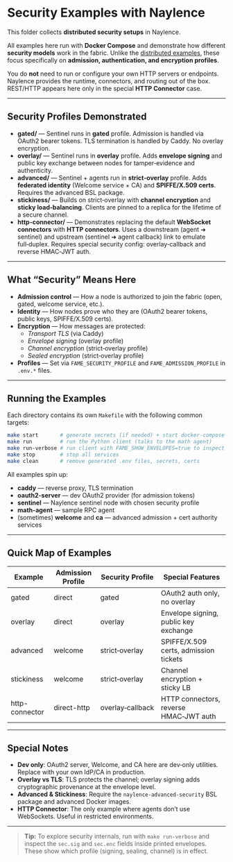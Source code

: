 # Security Examples with Naylence

This folder collects **distributed security setups** in Naylence.

All examples here run with **Docker Compose** and demonstrate how different **security models** work in the fabric. Unlike the [distributed examples](../distributed), these focus specifically on **admission, authentication, and encryption profiles**.

You do **not** need to run or configure your own HTTP servers or endpoints. Naylence provides the runtime, connectors, and routing out of the box. REST/HTTP appears here only in the special **HTTP Connector** case.

---

## Security Profiles Demonstrated

- **gated/** — Sentinel runs in **gated** profile. Admission is handled via OAuth2 bearer tokens. TLS termination is handled by Caddy. No overlay encryption.
- **overlay/** — Sentinel runs in **overlay** profile. Adds **envelope signing** and public key exchange between nodes for tamper‑evidence and authenticity.
- **advanced/** — Sentinel + agents run in **strict‑overlay** profile. Adds **federated identity** (Welcome service + CA) and **SPIFFE/X.509 certs**. Requires the advanced BSL package.
- **stickiness/** — Builds on strict‑overlay with **channel encryption** and **sticky load‑balancing**. Clients are pinned to a replica for the lifetime of a secure channel.
- **http-connector/** — Demonstrates replacing the default **WebSocket connectors** with **HTTP connectors**. Uses a downstream (agent ➜ sentinel) and upstream (sentinel ➜ agent callback) link to emulate full‑duplex. Requires special security config: overlay‑callback and reverse HMAC‑JWT auth.

---

## What “Security” Means Here

- **Admission control** — How a node is authorized to join the fabric (open, gated, welcome service, etc.).
- **Identity** — How nodes prove who they are (OAuth2 bearer tokens, public keys, SPIFFE/X.509 certs).
- **Encryption** — How messages are protected:
  - *Transport TLS* (via Caddy)
  - *Envelope signing* (overlay profile)
  - *Channel encryption* (strict‑overlay profile)
  - *Sealed encryption* (strict‑overlay profile)
- **Profiles** — Set via `FAME_SECURITY_PROFILE` and `FAME_ADMISSION_PROFILE` in `.env.*` files.

---

## Running the Examples

Each directory contains its own `Makefile` with the following common targets:

```bash
make start       # generate secrets (if needed) + start docker-compose
make run         # run the Python client (talks to the math agent)
make run-verbose # run client with FAME_SHOW_ENVELOPES=true to inspect envelopes
make stop        # stop all services
make clean       # remove generated .env files, secrets, certs
```

All examples spin up:
- **caddy** — reverse proxy, TLS termination
- **oauth2-server** — dev OAuth2 provider (for admission tokens)
- **sentinel** — Naylence sentinel node with chosen security profile
- **math-agent** — sample RPC agent
- (sometimes) **welcome** and **ca** — advanced admission + cert authority services

---

## Quick Map of Examples

| Example          | Admission Profile | Security Profile    | Special Features |
|------------------|------------------|---------------------|------------------|
| gated            | direct           | gated               | OAuth2 auth only, no overlay |
| overlay          | direct           | overlay             | Envelope signing, public key exchange |
| advanced         | welcome          | strict‑overlay      | SPIFFE/X.509 certs, admission tickets |
| stickiness       | welcome          | strict‑overlay      | Channel encryption + sticky LB |
| http-connector   | direct-http      | overlay‑callback    | HTTP connectors, reverse HMAC‑JWT auth |

---

## Special Notes

- **Dev only**: OAuth2 server, Welcome, and CA here are dev‑only utilities. Replace with your own IdP/CA in production.
- **Overlay vs TLS**: TLS protects the channel; overlay signing adds cryptographic provenance at the envelope level.
- **Advanced & Stickiness**: Require the `naylence-advanced-security` BSL package and advanced Docker images.
- **HTTP Connector**: The only example where agents don’t use WebSockets. Useful in restricted environments.

---

> **Tip:** To explore security internals, run with `make run-verbose` and inspect the `sec.sig` and `sec.enc` fields inside printed envelopes. These show which profile (signing, sealing, channel) is in effect.
